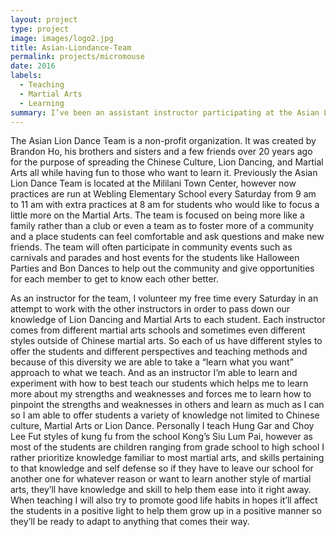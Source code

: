 ```yaml
---
layout: project
type: project
image: images/logo2.jpg
title: Asian-Liondance-Team
permalink: projects/micromouse
date: 2016
labels:
  - Teaching
  - Martial Arts
  - Learning
summary: I’ve been an assistant instructor participating at the Asian Lion Dance Team for over a decade.
---
```


The Asian Lion Dance Team is a non-profit organization.  It was created by Brandon Ho, his brothers and sisters and a few friends over 20 years ago for the purpose of spreading the Chinese Culture, Lion Dancing, and Martial Arts all while having fun to those who want to learn it.  Previously the Asian Lion Dance Team is located at the Mililani Town Center, however now practices are run at Webling Elementary School every Saturday from 9 am to 11 am with extra practices at 8 am for students who would like to focus a little more on the Martial Arts.  The team is focused on being more like a family rather than a club or even a team as to foster more of a community and a place students can feel comfortable and ask questions and make new friends.  The team will often participate in community events such as carnivals and parades and host events for the students like Halloween Parties and Bon Dances to help out the community and give opportunities for each member to get to know each other better.


As an instructor for the team, I volunteer my free time every Saturday in an attempt to work with the other instructors in order to pass down our knowledge of Lion Dancing and Martial Arts to each student.  Each instructor comes from different martial arts schools and sometimes even different styles outside of Chinese martial arts.  So each of us have different styles to offer the students and different perspectives and teaching methods and because of this diversity we are able to take a “learn what you want” approach to what we teach.  And as an instructor I’m able to learn and experiment with how to best teach our students which helps me to learn more about my strengths and weaknesses and forces me to learn how to pinpoint the strengths and weaknesses in others and learn as much as I can so I am able to offer students a variety of knowledge not limited to Chinese culture, Martial Arts or Lion Dance.  Personally I teach Hung Gar and Choy Lee Fut styles of kung fu from the school Kong’s Siu Lum Pai, however as most of the students are children ranging from grade school to high school I rather prioritize knowledge familiar to most martial arts, and skills pertaining to that knowledge and self defense so if they have to leave our school for another one for whatever reason or want to learn another style of martial arts, they’ll have knowledge and skill to help them ease into it right away.  When teaching I will also try to promote good life habits in hopes it’ll affect the students in a positive light to help them grow up in a positive manner so they’ll be ready to adapt to anything that comes their way.
